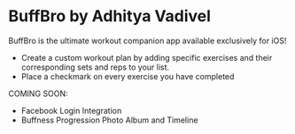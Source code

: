 # BuffBro by Adhitya Vadivel
BuffBro is the ultimate workout companion app available exclusively for iOS!
- Create a custom workout plan by adding specific exercises and their corresponding sets and reps to your list.
- Place a checkmark on every exercise you have completed

COMING SOON:
- Facebook Login Integration
- Buffness Progression Photo Album and Timeline


